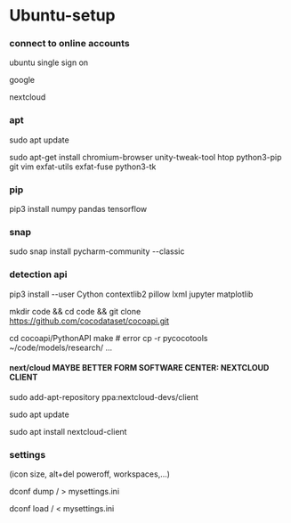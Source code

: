 # Ubuntu-setup
### connect to online accounts
ubuntu single sign on

google

nextcloud


### apt
sudo apt update

sudo apt-get install chromium-browser unity-tweak-tool htop python3-pip git vim exfat-utils exfat-fuse  python3-tk



### pip
pip3 install numpy pandas tensorflow


### snap
sudo snap install pycharm-community --classic


### detection api
pip3 install --user Cython contextlib2 pillow lxml jupyter matplotlib

mkdir code && cd code && git clone https://github.com/cocodataset/cocoapi.git

cd cocoapi/PythonAPI
make # error
cp -r pycocotools ~/code/models/research/
...

#### next/cloud MAYBE BETTER FORM SOFTWARE CENTER: NEXTCLOUD CLIENT
sudo add-apt-repository ppa:nextcloud-devs/client

sudo apt update

sudo apt install nextcloud-client




### settings
(icon size, alt+del poweroff, workspaces,...)

dconf dump / > mysettings.ini

dconf load / < mysettings.ini
